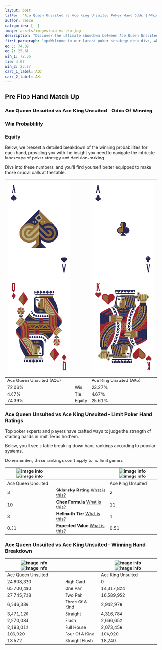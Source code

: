 ```yaml
---
layout: post
title:  "Ace Queen Unsuited Vs Ace King Unsuited Poker Hand Odds | Which Is The Better Hand In Poker? A Complete Guide"
author: reece
categories: [  ]
image: assets/images/aqo-vs-ako.jpg
description: "Discover the ultimate showdown between Ace Queen Unsuited and Ace King Unsuited in poker! Uncover the odds, strategies, and scenarios where one hand triumphs over the other. Get ready to up your poker game with this thrilling analysis."
first_paragraph: "<p>Welcome to our latest poker strategy deep dive, where we're pitting two distinct hands against each other in a high-stakes showdown: Ace Queen Unsuited vs Ace King Unsuited.</p><p>In the dynamic world of poker, every decision counts, and knowing which hand holds the upper hand is key to your success at the table.</p><p>In this article, we'll dissect these two hands, explore the scenarios where one dominates the other, and equip you with the knowledge to make strategic choices that can tip the odds in your favor.</p><p>Get ready to unravel the intriguing dynamics of these poker hands and elevate your game to new heights.</p>"
eq_1: 74.39
eq_2: 25.61
win_1: 72.06
tie: 4.67
win_2: 23.27
card_1_label: AQo
card_2_label: AKo
---
```




[comment]: # (sp0)

## Pre Flop Hand Match Up

<div class="table hand-ratings" markdown="1"> 



### Ace Queen Unsuited vs Ace King Unsuited - Odds Of Winning


  
<div class="row graphs"> 
<div class="col-lg-6">
    <h3>Win Probablility</h3>
    <canvas id="WinChart"></canvas>
</div>
<div class="col-lg-6">
    <h3>Equity</h3>
    <canvas id="EquityChart"></canvas>
</div>
</div>

  Below, we present a detailed breakdown of the winning probabilities for each hand, providing you with the insight you need to navigate the intricate landscape of poker strategy and decision-making. 

Dive into these numbers, and you'll find yourself better equipped to make those crucial calls at the table.


    
| ![image info](assets/images/hand1/a.png) ![image info](assets/images/hand1/qo.png) |  | ![image info](assets/images/hand2/a.png) ![image info](assets/images/hand2/ko.png) |
| -------- | -------- | -------- |
| Ace Queen Unsuited (AQo) |  | Ace King Unsuited (AKo) |
| 72.06% | Win | 23.27% |
| 4.67% | Tie | 4.67% |
| 74.39% | Equity | 25.61% |




[comment]: # (sp1)



### Ace Queen Unsuited vs Ace King Unsuited - Limit Poker Hand Ratings

Top poker experts and players have crafted ways to judge the strength of starting hands in limit Texas hold'em. 

Below, you'll see a table breaking down hand rankings according to popular systems. 

Do remember, these rankings don't apply to no limit games.


    
| ![image info](https://www.riverpairs.com/assets/images/hand1/a.png) ![image info](https://www.riverpairs.com/assets/images/hand1/qo.png) |  | ![image info](https://www.riverpairs.com/assets/images/hand2/a.png) ![image info](https://www.riverpairs.com/assets/images/hand2/ko.png) |
| -------- | -------- | -------- |
| Ace Queen Unsuited |  | Ace King Unsuited |
| 3 | **Sklansky Rating** [What is this?](/sklansky-rating-explained) | 2 |
| 10 | **Chen Formula** [What is this?](/chen-formula-explained) | 11 |
| 3 | **Hellmuth Tier** [What is this?](/Hellmuth-tier-explained) | 1 |
| 0.31 | **Expected Value** [What is this?](/expected-value-explained) | 0.51 |




[comment]: # (sp2)



### Ace Queen Unsuited vs Ace King Unsuited - Winning Hand Breakdown


    
| ![image info](https://www.riverpairs.com/assets/images/hand1/a.png) ![image info](https://www.riverpairs.com/assets/images/hand1/qo.png) |  | ![image info](https://www.riverpairs.com/assets/images/hand2/a.png) ![image info](https://www.riverpairs.com/assets/images/hand2/ko.png) |
| -------- | -------- | -------- |
| Ace Queen Unsuited |  | Ace King Unsuited |
| 24,808,320 | High Card | 0 |
| 65,700,480 | One Pair | 14,317,824 |
| 27,745,728 | Two Pair | 16,589,952 |
| 6,246,336 | Three Of A Kind | 2,942,976 |
| 3,471,120 | Straight | 4,316,784 |
| 2,970,084 | Flush | 2,666,652 |
| 2,193,012 | Full House | 2,073,456 |
| 106,920 | Four Of A Kind | 106,920 |
| 13,572 | Straight Flush | 18,240 |




[comment]: # (sp3)



</div>

[comment]: # (sp4)



[comment]: # (sp5)

